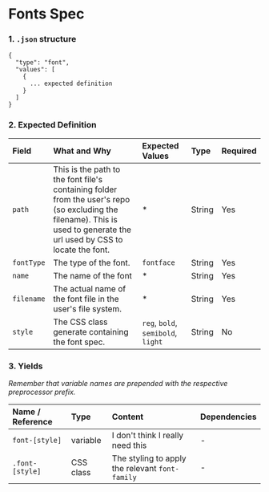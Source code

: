 # Fonts Spec

### 1. `.json` structure

```
{
  "type": "font",
  "values": [
    {
      ... expected definition
    }
  ]
}
```

### 2. Expected Definition

|Field|What and Why|Expected Values|Type|Required|
|:-|:-|:-|:-|:-|
|`path`|This is the path to the font file's containing folder from the user's repo (so excluding the filename). This is used to generate the url used by CSS to locate the font.|*|String|Yes|
|`fontType`|The type of the font.|`fontface`|String|Yes|
|`name`|The name of the font|*|String|Yes|
|`filename`|The actual name of the font file in the user's file system.|*|String|Yes|
|`style`|The CSS class generate containing the font spec.|`reg`, `bold`, `semibold`, `light`|String|No|

### 3. Yields

*Remember that variable names are prepended with the respective preprocessor prefix.*

|Name / Reference|Type|Content|Dependencies|
|:-|:-|:-|:-|
|`font-[style]`|variable|I don't think I really need this|-|
|`.font-[style]`|CSS class|The styling to apply the relevant `font-family`|-|
